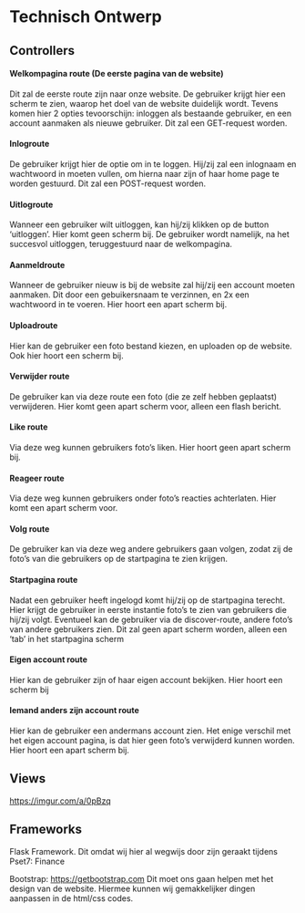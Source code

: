 # Technisch Ontwerp

## Controllers

#### Welkompagina route (De eerste pagina van de website)
Dit zal de eerste route zijn naar onze website. De gebruiker krijgt hier een scherm te zien, waarop het doel van de website duidelijk wordt. Tevens komen hier 2 opties tevoorschijn: inloggen als bestaande gebruiker, en een account aanmaken als nieuwe gebruiker.  Dit zal een GET-request worden.

#### Inlogroute
De gebruiker krijgt hier de optie om in te loggen. Hij/zij zal een inlognaam en wachtwoord in moeten vullen, om hierna naar zijn of haar home page te worden gestuurd. Dit zal een POST-request worden.

#### Uitlogroute
Wanneer een gebruiker wilt uitloggen, kan hij/zij klikken op de button ‘uitloggen’. Hier komt geen scherm bij. De gebruiker wordt namelijk, na het succesvol uitloggen, teruggestuurd naar de welkompagina.

#### Aanmeldroute
Wanneer de gebruiker nieuw is bij de website zal hij/zij een account moeten aanmaken. Dit door een gebuikersnaam te verzinnen, en 2x een wachtwoord in te voeren. Hier hoort een apart scherm bij.

#### Uploadroute
Hier kan de gebruiker een foto bestand kiezen, en uploaden op de website. Ook hier hoort een scherm bij.

#### Verwijder route

De gebruiker kan via deze route een foto (die ze zelf hebben geplaatst) verwijderen. Hier komt geen apart scherm voor, alleen een flash bericht.

#### Like route
Via deze weg kunnen gebruikers foto’s liken. Hier hoort geen apart scherm bij.

#### Reageer route
Via deze weg kunnen gebruikers onder foto’s reacties achterlaten. Hier komt een apart scherm voor.

#### Volg route
De gebruiker kan via deze weg andere gebruikers gaan volgen, zodat zij de foto’s van die gebruikers op de startpagina te zien krijgen.

#### Startpagina route
Nadat een gebruiker heeft ingelogd komt hij/zij op de startpagina terecht. Hier krijgt de gebruiker in eerste instantie foto’s te zien van gebruikers die hij/zij volgt. Eventueel kan de gebruiker via de discover-route, andere foto’s van andere gebruikers zien. Dit zal geen apart scherm worden, alleen een ‘tab’ in het startpagina scherm

#### Eigen account route
Hier kan de gebruiker zijn of haar eigen account bekijken. Hier hoort een scherm bij

#### Iemand anders zijn account route
Hier kan de gebruiker een andermans account zien. Het enige verschil met het eigen account pagina, is dat hier geen foto’s verwijderd kunnen worden. Hier hoort een apart scherm bij.

## Views
https://imgur.com/a/0pBzq
## Frameworks
Flask Framework. Dit omdat wij hier al wegwijs door zijn geraakt tijdens Pset7: Finance

Bootstrap: https://getbootstrap.com
Dit moet ons gaan helpen met het design van de website. Hiermee kunnen wij gemakkelijker dingen aanpassen in de html/css codes.
